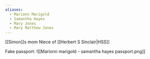```yaml
---
aliases:
  - Marionn Marigold
  - Samantha Hayes
  - Mary Jones
  - Mary Matthew Jones
---
```

[[Simon]]s mom
Niece of [[Herbert S Sinclair|HSS]]

Fake passport:
![[Marionn marigold - samantha hayes passport.png]]